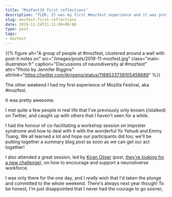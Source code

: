 ```yaml
---
title: "MozFest19 first reflections"
description: "TLDR; It was my first #mozfest experience and it was pretty good"
slug: mozfest-first-reflections
date: 2019-11-24T21:11:09+00:00
type: post
tags:
- mozfest
---
```


{{% figure alt="A group of people at #mozfest, clustered around a wall with post-it notes on"
src="/images/posts/2019-11-mozfest.jpg" class="main-illustration fr"
caption="Discussions of neurodiversity at #mozfest"
attr="Photo by Jennifer Riggins"
attrlink="https://twitter.com/jkriggins/status/1188533738105458689" %}}

The other weekend I had my first experience of Mozilla Festival,
aka #mozfest.

It was pretty awesome.

I met quite a few people in real life
that I've previously only known (/stalked) on Twitter,
and caught up with others that I haven't seen for a while.

I had the honour of co-facilitating a workshop session
on imposter syndrome and how to deal with it
with the wonderful Yo Yehudi and Emmy Tsang.
We all learned a lot
and hope our participants did too;
we'll be putting together a summary blog post
as soon as we can get our act together!

I also attended a great session,
led by [Kiran Oliver](https://twitter.com/kiran_oliver)
(psst, [they're looking for a new challenge](https://twitter.com/kiran_oliver/status/1191731144997429249)),
on how to encourage and support a neurodiverse workforce.

I was only there for the one day,
and I *really* wish that I'd taken the plunge
and committed to the whole weekend.
There's always next year though!
To be honest,
I'm just disappointed that
I never had the courage to go sooner,
